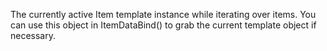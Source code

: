 ﻿The currently active Item template instance while iterating over items. You can use this object in ItemDataBind() to grab the current template object if necessary.